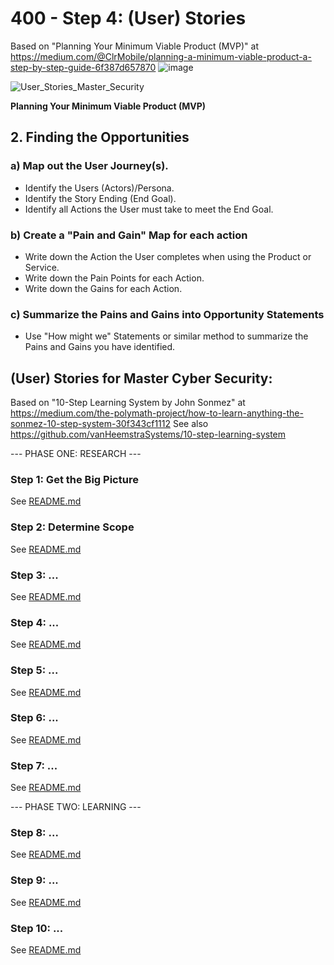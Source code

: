 # 400 - Step 4: (User) Stories

Based on "Planning Your Minimum Viable Product (MVP)" at https://medium.com/@ClrMobile/planning-a-minimum-viable-product-a-step-by-step-guide-6f387d657870
![image](https://user-images.githubusercontent.com/1499433/213723568-9dcf35eb-1ef2-46f3-b13a-fba12bfee483.png)

![User_Stories_Master_Security](https://user-images.githubusercontent.com/1499433/213723870-f2691b0a-e7c2-4317-9cbe-f701e25e7ad4.jpg)

**Planning Your Minimum Viable Product (MVP)**

## 2. Finding the Opportunities

### a) Map out the User Journey(s).

- Identify the Users (Actors)/Persona.
- Identify the Story Ending (End Goal).
- Identify all Actions the User must take to meet the End Goal.

### b) Create a "Pain and Gain" Map for each action

- Write down the Action the User completes when using the Product or Service.
- Write down the Pain Points for each Action.
- Write down the Gains for each Action.

### c) Summarize the Pains and Gains into Opportunity Statements

- Use "How might we" Statements or similar method to summarize the Pains and Gains you have identified.

## (User) Stories for **Master Cyber Security**:

Based on "10-Step Learning System by John Sonmez" at https://medium.com/the-polymath-project/how-to-learn-anything-the-sonmez-10-step-system-30f343cf1112 See also https://github.com/vanHeemstraSystems/10-step-learning-system

--- PHASE ONE: RESEARCH ---

### Step 1: Get the Big Picture

See [README.md](./100/README.md)

### Step 2: Determine Scope

See [README.md](./200/README.md)

### Step 3: ...

See [README.md](./300/README.md)

### Step 4: ...

See [README.md](./400/README.md)

### Step 5: ...

See [README.md](./500/README.md)

### Step 6: ...

See [README.md](./600/README.md)

### Step 7: ...

See [README.md](./700/README.md)

--- PHASE TWO: LEARNING ---

### Step 8: ...

See [README.md](./800/README.md)

### Step 9: ...

See [README.md](./900/README.md)

### Step 10: ...

See [README.md](./1000/README.md)
